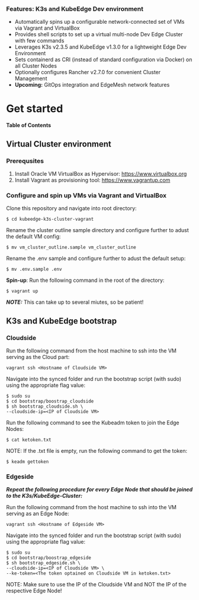 ### Features: K3s and KubeEdge Dev environment

- Automatically spins up a configurable network-connected set of VMs via Vagrant and VirtualBox 
- Provides shell scripts to set up a virtual multi-node Dev Edge Cluster with few commands
- Leverages K3s v2.3.5 and KubeEdge v1.3.0 for a lightweight Edge Dev Environment 
- Sets containerd as CRI (instead of standard configuration via Docker) on all Cluster Nodes
- Optionally configures Rancher v2.7.0 for convenient Cluster Management
- **Upcoming:** GitOps integration and EdgeMesh network features

# Get started
**Table of Contents**

## Virtual Cluster environment
### Prerequsites
1. Install Oracle VM VirtualBox as Hypervisor: https://www.virtualbox.org
2. Install Vagrant as provisioning tool: https://www.vagrantup.com

### Configure and spin up VMs via Vagrant and VirtualBox
Clone this repository and navigate into root directory:

```
$ cd kubeedge-k3s-cluster-vagrant
```

Rename the cluster outline sample directory and configure further to adust the default VM config:

```
$ mv vm_cluster_outline.sample vm_cluster_outline 
```

Rename the .env sample and configure further to adust the default setup: 

```
$ mv .env.sample .env
```

**Spin-up**: Run the following command in the root of the directory:
```
$ vagrant up
```
***NOTE:*** This can take up to several miutes, so be patient!

## K3s and KubeEdge bootstrap
### Cloudside
Run the following command from the host machine to ssh into the VM serving as the Cloud part:
````
vagrant ssh <Hostname of Cloudside VM>
````
Navigate into the synced folder and run the bootstrap script (with sudo) using the appropriate flag value:
````
$ sudo su
$ cd bootstrap/boostrap_cloudside
$ sh bootstrap_cloudside.sh \ 
--cloudside-ip=<IP of Cloudside VM>
````

Run the following command to see the Kubeadm token to join the Edge Nodes:

```
$ cat ketoken.txt
```

NOTE: If the .txt file is empty, run the following command to get the token:

```
$ keadm gettoken
```
### Edgeside
***Repeat the following procedure for every Edge Node that should be joined to the K3s/KubeEdge-Cluster:***

Run the following command from the host machine to ssh into the VM serving as an Edge Node:
````
vagrant ssh <Hostname of Edgeside VM>
````
Navigate into the synced folder and run the bootstrap script (with sudo) using the appropriate flag value:
````
$ sudo su
$ cd bootstrap/boostrap_edgeside
$ sh bootstrap_edgeside.sh \
--cloudside-ip=<IP of Cloudside VM> \
--ke-token=<The token optained on Cloudside VM in ketoken.txt>
````

NOTE: Make sure to use the IP of the Cloudside VM and NOT the IP of the respective Edge Node!
